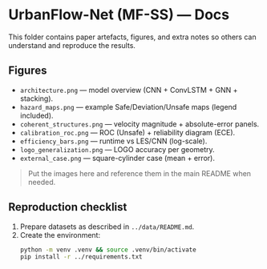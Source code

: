 # UrbanFlow-Net (MF-SS) — Docs

This folder contains paper artefacts, figures, and extra notes so others can
understand and reproduce the results.

## Figures
- `architecture.png` — model overview (CNN + ConvLSTM + GNN + stacking).
- `hazard_maps.png` — example Safe/Deviation/Unsafe maps (legend included).
- `coherent_structures.png` — velocity magnitude + absolute-error panels.
- `calibration_roc.png` — ROC (Unsafe) + reliability diagram (ECE).
- `efficiency_bars.png` — runtime vs LES/CNN (log-scale).
- `logo_generalization.png` — LOGO accuracy per geometry.
- `external_case.png` — square-cylinder case (mean + error).

> Put the images here and reference them in the main README when needed.

## Reproduction checklist
1. Prepare datasets as described in `../data/README.md`.
2. Create the environment:
   ```bash
   python -m venv .venv && source .venv/bin/activate
   pip install -r ../requirements.txt
